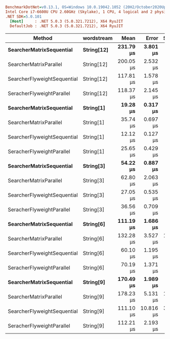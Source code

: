``` ini

BenchmarkDotNet=v0.13.1, OS=Windows 10.0.19042.1052 (20H2/October2020Update)
Intel Core i7-6600U CPU 2.60GHz (Skylake), 1 CPU, 4 logical and 2 physical cores
.NET SDK=5.0.101
  [Host]     : .NET 5.0.3 (5.0.321.7212), X64 RyuJIT
  DefaultJob : .NET 5.0.3 (5.0.321.7212), X64 RyuJIT


```
|                      Method | wordstream |      Mean |     Error |    StdDev |    Median |    Gen 0 | Allocated |
|---------------------------- |----------- |----------:|----------:|----------:|----------:|---------:|----------:|
|    **SearcherMatrixSequential** | **String[12]** | **231.79 μs** |  **3.801 μs** |  **3.174 μs** | **231.62 μs** | **156.0059** |    **319 KB** |
|      SearcherMatrixParallel | String[12] | 200.05 μs |  2.532 μs |  2.368 μs | 199.54 μs | 189.4531 |    384 KB |
| SearcherFlyweightSequential | String[12] | 117.81 μs |  1.578 μs |  1.476 μs | 117.96 μs |  60.4248 |    123 KB |
|   SeracherFlyweightParallel | String[12] | 118.37 μs |  2.145 μs |  1.791 μs | 118.26 μs |  75.0732 |    152 KB |
|    **SearcherMatrixSequential** |  **String[1]** |  **19.28 μs** |  **0.317 μs** |  **0.365 μs** |  **19.20 μs** |  **13.0310** |     **27 KB** |
|      SearcherMatrixParallel |  String[1] |  35.74 μs |  0.697 μs |  0.906 μs |  35.69 μs |  19.1040 |     39 KB |
| SearcherFlyweightSequential |  String[1] |  12.12 μs |  0.127 μs |  0.119 μs |  12.15 μs |   6.6223 |     14 KB |
|   SeracherFlyweightParallel |  String[1] |  25.65 μs |  0.429 μs |  0.358 μs |  25.66 μs |   9.5825 |     19 KB |
|    **SearcherMatrixSequential** |  **String[3]** |  **54.22 μs** |  **0.887 μs** |  **0.741 μs** |  **54.18 μs** |  **38.8794** |     **79 KB** |
|      SearcherMatrixParallel |  String[3] |  62.80 μs |  2.063 μs |  6.082 μs |  61.22 μs |  45.8374 |     93 KB |
| SearcherFlyweightSequential |  String[3] |  27.05 μs |  0.535 μs |  0.937 μs |  26.79 μs |  13.9160 |     28 KB |
|   SeracherFlyweightParallel |  String[3] |  36.56 μs |  0.709 μs |  1.062 μs |  36.35 μs |  16.9067 |     34 KB |
|    **SearcherMatrixSequential** |  **String[6]** | **111.19 μs** |  **1.686 μs** |  **1.408 μs** | **110.86 μs** |  **77.8809** |    **159 KB** |
|      SearcherMatrixParallel |  String[6] | 132.28 μs |  3.527 μs | 10.400 μs | 134.99 μs |  97.6563 |    198 KB |
| SearcherFlyweightSequential |  String[6] |  60.10 μs |  1.195 μs |  3.291 μs |  58.62 μs |  29.2969 |     60 KB |
|   SeracherFlyweightParallel |  String[6] |  70.19 μs |  1.371 μs |  1.683 μs |  69.83 μs |  39.5508 |     80 KB |
|    **SearcherMatrixSequential** |  **String[9]** | **170.49 μs** |  **1.989 μs** |  **1.763 μs** | **170.66 μs** | **117.1875** |    **239 KB** |
|      SearcherMatrixParallel |  String[9] | 178.23 μs |  5.131 μs | 15.128 μs | 176.05 μs | 141.8457 |    287 KB |
| SearcherFlyweightSequential |  String[9] | 111.10 μs | 10.816 μs | 30.858 μs |  99.65 μs |  43.5791 |     89 KB |
|   SeracherFlyweightParallel |  String[9] | 112.21 μs |  2.193 μs |  3.663 μs | 112.08 μs |  57.6172 |    116 KB |
